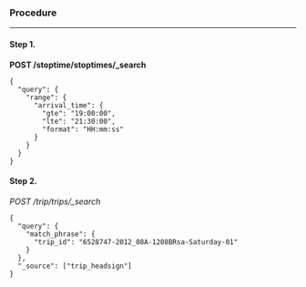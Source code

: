 ### Procedure
------
#### Step 1.
**POST /stoptime/stoptimes/_search**

    {
      "query": {
        "range": {
          "arrival_time": {
            "gte": "19:00:00",
            "lte": "21:30:00",
            "format": "HH:mm:ss"
          }
        }
      }
    }
#### Step 2.

*POST /trip/trips/_search*

    {
      "query": {
        "match_phrase": {
          "trip_id": "6528747-2012_08A-1208BRsa-Saturday-01"
        }
      },
      "_source": ["trip_headsign"]
    }
